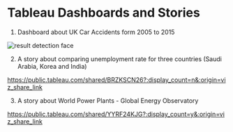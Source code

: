 # Tableau Dashboards and Stories


1) Dashboard about UK Car Accidents form 2005 to 2015



![result detection face](https://public.tableau.com/views/UK_Car_Accidents_2005_2015_Dashboard/Dashboard1?:language=en&:display_count=y&publish=yes&:origin=viz_share_link)


2) A story about comparing unemployment rate for three countries (Saudi Arabia, Korea and India)

https://public.tableau.com/shared/BRZKSCN26?:display_count=n&:origin=viz_share_link


3) A story about World Power Plants - Global Energy Observatory

https://public.tableau.com/shared/YYRF24KJG?:display_count=y&:origin=viz_share_link

